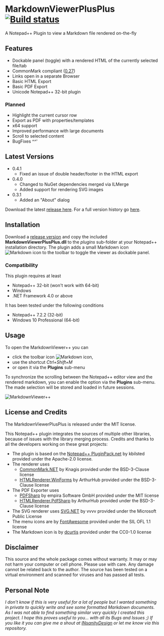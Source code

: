 # MarkdownViewerPlusPlus [![Build status](https://ci.appveyor.com/api/projects/status/jkuuth039vioms74?svg=true)](https://ci.appveyor.com/project/nea/markdownviewerplusplus)
A Notepad++ Plugin to view a Markdown file rendered on-the-fly

## Features
* Dockable panel (toggle) with a rendered HTML of the currently selected file/tab
* CommonMark compliant ([0.27][4])
* Links open in a separate Browser
* Basic HTML Export
* Basic PDF Export
* Unicode Notepad++ 32-bit plugin

### Planned
* Highlight the current cursor row
* Export as PDF with properties/templates
* x64 support
* Improved performance with large documents
* Scroll to selected content
* BugFixes ^^'

## Latest Versions
* 0.4.1
  * Fixed an issue of double header/footer in the HTML export
* 0.4.0
  * Changed to NuGet dependencies merged via ILMerge
  * Added support for rendering SVG images
* 0.3.1
  * Added an "About" dialog
  
Download the latest [release here][9]. For a full version history go [here][10].

## Installation
Download a [release version][9] and copy the included **MarkdownViewerPlusPlus.dll** to the *plugins* sub-folder at your Notepad++ installation directory. The plugin adds a small Markdown icon ![Markdown icon](https://github.com/nea/MarkdownViewerPlusPlus/blob/master/MarkdownViewerPlusPlus/Resources/markdown-16x16-solid.png?raw=true) to the toolbar to toggle the viewer as dockable panel.

### Compatibility
This plugin requires at least
* Notepad++ 32-bit (won't work with 64-bit)
* Windows
* .NET Framework 4.0 or above

It has been tested under the following conditions
* Notepad++ 7.2.2 (32-bit)
* Windows 10 Professional (64-bit)

## Usage
To open the MarkdownViewer++ you can 
* click the toolbar icon ![Markdown icon](https://github.com/nea/MarkdownViewerPlusPlus/raw/master/MarkdownViewerPlusPlus/Resources/markdown-16x16-solid.png), 
* use the shortcut _Ctrl+Shift+M_
* or open it via the **Plugins** sub-menu

To synchronize the scrolling between the Notepad++ editor view and the rendered markdown, you can enable the option via the **Plugins** sub-menu. The made selection will be stored and loaded in future sessions.

![MarkdownViewer++](https://github.com/nea/MarkdownViewerPlusPlus/blob/master/MarkdownViewerPlusPlus.png?raw=true)

## License and Credits
The MarkdownViewerPlusPlus is released under the MIT license.

This Notepad++ plugin integrates the sources of multiple other libraries, because of issues with the library merging process. Credits and thanks to all the developers working on these great projects:
* The plugin is based on the [Notepad++ PluginPack.net][2] by kbilsted provided under the Apache-2.0 license.
* The renderer uses 
  * [CommonMark.NET][3] by Knagis provided under the BSD-3-Clause license
  * [HTMLRenderer.WinForms][6] by ArthurHub provided under the BSD-3-Clause license
* The PDF Exporter uses 
  * [PDFSharp][5] by empira Software GmbH provided under the MIT license
  * [HTMLRenderer.PdfSharp][6] by ArthurHub provided under the BSD-3-Clause license
* The SVG renderer uses [SVG.NET][11] by vvvv provided under the Microsoft Public License
* The menu icons are by [FontAwesome][7] provided under the SIL OFL 1.1 license
* The Markdown icon is by [dcurtis][8] provided under the CC0-1.0 license

## Disclaimer
This source and the whole package comes without warranty. It may or may not harm your computer or cell phone. Please use with care. Any damage cannot be related back to the author. The source has been tested on a virtual environment and scanned for viruses and has passed all tests.

## Personal Note
*I don't know if this is very useful for a lot of people but I wanted something in private to quickly write and see some formatted Markdown documents. As I was not able to find something similar very quickly I created this project. I hope this proves useful to you... with all its Bugs and Issues ;) If you like it you can give me a shout at [INsanityDesign][1] or let me know via this repository.*

  [1]: http://www.insanitydesign.com/wp/
  [2]: https://github.com/kbilsted/NotepadPlusPlusPluginPack.Net
  [3]: https://github.com/Knagis/CommonMark.NET
  [4]: http://spec.commonmark.org/
  [5]: http://www.pdfsharp.net/
  [6]: https://htmlrenderer.codeplex.com/
  [7]: http://fontawesome.io/
  [8]: https://github.com/dcurtis/markdown-mark
  [9]: https://github.com/nea/MarkdownViewerPlusPlus/releases
  [10]: https://github.com/nea/MarkdownViewerPlusPlus/wiki/Version-History
  [11]: https://github.com/vvvv/SVG